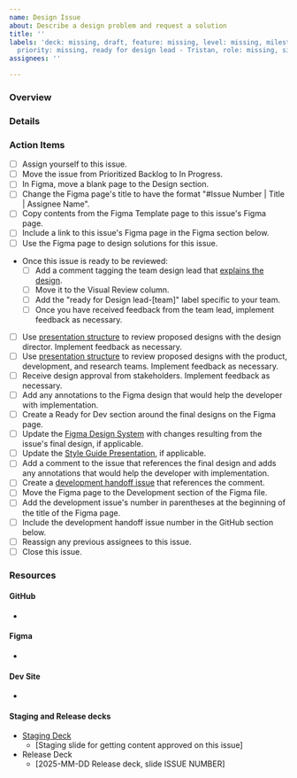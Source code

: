 ```yaml
---
name: Design Issue
about: Describe a design problem and request a solution
title: ''
labels: 'deck: missing, draft, feature: missing, level: missing, milestone: missing,
  priority: missing, ready for design lead - Tristan, role: missing, size: missing'
assignees: ''

---
```


### Overview


### Details


### Action Items
- [ ] Assign yourself to this issue.
- [ ] Move the issue from Prioritized Backlog to In Progress.
- [ ] In Figma, move a blank page to the Design section.
- [ ] Change the Figma page's title to have the format "#Issue Number | Title | Assignee Name".
- [ ] Copy contents from the Figma Template page to this issue's Figma page.
- [ ] Include a link to this issue's Figma page in the Figma section below.
- [ ] Use the Figma page to design solutions for this issue.
- Once this issue is ready to be reviewed:
  - [ ] Add a comment tagging the team design lead that [explains the design](https://github.com/hackforla/tdm-calculator/wiki/Design:-Presentations).
  - [ ] Move it to the Visual Review column.
  - [ ] Add the "ready for Design lead-[team]" label specific to your team.
  - [ ] Once you have received feedback from the team lead, implement feedback as necessary.
- [ ] Use [presentation structure](https://github.com/hackforla/tdm-calculator/wiki/Design:-Presentations) to review proposed designs with the design director. Implement feedback as necessary.
- [ ] Use [presentation structure](https://github.com/hackforla/tdm-calculator/wiki/Design:-Presentations) to review proposed designs with the product, development, and research teams. Implement feedback as necessary.
- [ ] Receive design approval from stakeholders. Implement feedback as necessary.
- [ ] Add any annotations to the Figma design that would help the developer with implementation.
- [ ] Create a Ready for Dev section around the final designs on the Figma page.
- [ ] Update the [Figma Design System](https://www.figma.com/design/nD9QK56Mzq7xNSaSUoeGx0/TDM-Calculator?node-id=4041-12655&t=54f7L4Eubz7ppygs-1) with changes resulting from the issue's final design, if applicable.
- [ ] Update the [Style Guide Presentation](https://docs.google.com/presentation/d/1I4q35NL2WW2RpksIyawhHCd8qJnrjme1ZDNIBxu24hQ/), if applicable.
- [ ] Add a comment to the issue that references the final design and adds any annotations that would help the developer with implementation.
- [ ] Create a [development handoff issue](https://github.com/hackforla/tdm-calculator/issues/new?template=development-handoff-issue.md) that references the comment.
- [ ] Move the Figma page to the Development section of the Figma file.
- [ ] Add the development issue's number in parentheses at the beginning of the title of the Figma page.
- [ ] Include the development handoff issue number in the GitHub section below.
- [ ] Reassign any previous assignees to this issue.
- [ ] Close this issue.

### Resources

#### GitHub
- 

#### Figma
- 

#### Dev Site
-

#### Staging and Release decks
- [Staging Deck](https://docs.google.com/presentation/d/1crZ3IxqA4hAu3qzD7ns93Ieuqjwh6wyEtuX_46cP-fg/)
   - [Staging slide for getting content approved on this issue]
- Release Deck
   - [2025-MM-DD Release deck, slide ISSUE NUMBER]
